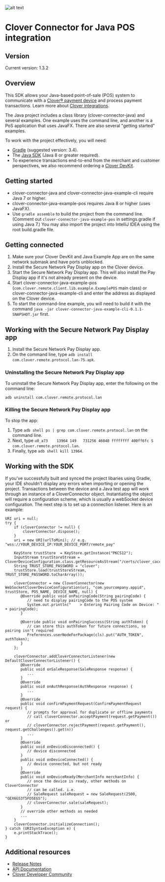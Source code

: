 ![alt text](https://www.clover.com/assets/images/public-site/press/clover_primary_gray_rgb.png)


# Clover Connector for Java POS integration

## Version
Current version: 1.3.2

## Overview

This SDK allows your Java-based point-of-sale (POS) system to communicate with a [Clover® payment device](https://www.clover.com/pos-hardware/) and process payment transactions. Learn more about [Clover integrations](https://www.clover.com/integrations).

The Java project includes a class library (clover-connector-java) and several examples. One example uses the command line, and another is a PoS application that uses JavaFX. There are also several "getting started" examples. 

To work with the project effectively, you will need:
- [Gradle](https://gradle.org) (suggested version: 3.4).
- The [Java SDK](http://www.oracle.com/technetwork/java/javase/downloads/) (Java 8 or greater required).
- To experience transactions end-to-end from the merchant and customer perspectives, we also recommend ordering a [Clover DevKit](http://cloverdevkit.com/collections/devkits/products/clover-mini-dev-kit).

## Getting started
* clover-connector-java and clover-connector-java-example-cli require Java 7 or higher.
* clover-connector-java-example-pos requires Java 8 or higher (uses JavaFX).
* Use `gradle assemble` to build the project from the command line. (Comment out `clover-connector-java-example-pos` in settings.gradle if using Java 7.) You may also import the project into IntelliJ IDEA using the root build.gradle file.

## Getting connected
1. Make sure your Clover DevKit and Java Example App are on the same network submask and have ports unblocked.
2. Install the Secure Network Pay Display app on the Clover device.
3. Start the Secure Network Pay Display app. This will also install the Pay Display app if it's not already present on the device.
4. Start clover-connector-java-example-pos (`com.clover.remote.client.lib.example.ExamplePOS` main class) or clover-connector-java-example-cli and enter the address as displayed on the Clover device.
5. To start the command-line example, you will need to build it with the command `java -jar clover-connector-java-example-cli-0.1.1-SNAPSHOT.jar` first.

## Working with the Secure Network Pay Display app
1. Install the Secure Network Pay Display app.
2. On the command line, type `adb install com.clover.remote.protocol.lan-75.apk`.

### Uninstalling the Secure Network Pay Display app

To uninstall the Secure Network Pay Display app, enter the following on the command line:

`adb uninstall com.clover.remote.protocol.lan`

### Killing the Secure Network Pay Display app

To stop the app:

1. Type `adb shell ps | grep com.clover.remote.protocol.lan` on the command line.
2. Next, type `u0_a73    13964 149   731256 46040 ffffffff 400ff6fc S com.clover.remote.protocol.lan`.      
3. Finally, type `adb shell kill 13964`.

## Working with the SDK

If you've successfully built and synced the project libaries using Gradle, your IDE shouldn't display any errors when importing or opening the project. Transactions between the device and a Java test app will work through an instance of a CloverConnector object. Instantiating the object will require a configuration scheme, which is usually a webSocket device configuration. The next step is to set up a connection listener. Here is an example:

```
URI uri = null;
try {
    if (cloverConnector != null) {
        cloverConnector.dispose();
    }
    uri = new URI(urlToMini); // e.g. "wss://YOUR_DEVICE_IP:YOUR_DEVICE_PORT/remote_pay"

    KeyStore trustStore  = KeyStore.getInstance("PKCS12");
    InputStream trustStoreStream = CloverDeviceConfiguration.class.getResourceAsStream("/certs/clover_cacerts.p12");
    String TRUST_STORE_PASSWORD = "clover";
    trustStore.load(trustStoreStream, TRUST_STORE_PASSWORD.toCharArray());
    
    cloverConnector = new CloverConnector(new WebSocketCloverDeviceConfiguration(uri, "com.yourcompany.appid", trustStore, POS_NAME, DEVICE_NAME, null) {
       @Override public void onPairingCode(String pairingCode) {
          // need to display pairingCode to the POS system
          System.out.println("    > Entering Pairing Code on Device: " + pairingCode);
       }
      
       @Override public void onPairingSuccess(String authToken) {
          // can store this authToken for future connections, so pairing isn't required
          Preferences.userNodeForPackage(cls).put("AUTH_TOKEN", authToken);
       }
    };

    cloverConnector.addCloverConnectorListener(new DefaultCloverConnectorListener() {
       @Override
       public void onSaleResponse(SaleResponse response) {
          ...
       }
       @Override
       public void onAuthResponse(AuthResponse response) {
          ...
       }
       @Override
       public void confirmPaymentRequest(ConfirmPaymentRequest request) {
          // prompts for approval for duplicate or offline payments
          // call cloverConnector.acceptPayment(request.getPayment()) or
          // cloverConnector.rejectPayment(request.getPayment(), request.getChallenges().get(n))
          ...
       }
       @Override
       public void onDeviceDisconnected() {
          // device disconnected
       }
       public void onDeviceConnected() {
          // device connected, but not ready
       }
       @Override
       public void onDeviceReady(MerchantInfo merchantInfo) {
          // once the device is ready, other methods on CloverConnector
          // can be called. i.e.
          // SaleRequest saleRequest = new SaleRequest(2500, "GEX6GS3f5FDSEGS");
          // cloverConnector.sale(saleRequest);
       }
       // override other methods as needed
       ...
    }
    cloverConnector.initializeConnection();
} catch (URISyntaxException e) {
    e.printStackTrace();
}
```

## Additional resources

* [Release Notes](https://github.com/clover/remote-pay-java/releases)
* [API Documentation](http://clover.github.io/remote-pay-java/1.3.1/docs/index.html)
* [Clover Developer Community](https://community.clover.com/index.html)


